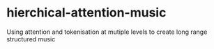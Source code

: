 # hierchical-attention-music
Using attention and tokenisation at mutiple levels to create long range structured music
